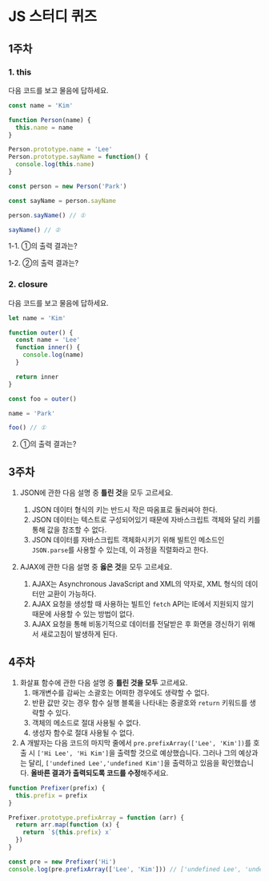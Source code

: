 # JS 스터디 퀴즈

## 1주차

### 1. this

다음 코드를 보고 물음에 답하세요.

```javascript
const name = 'Kim'

function Person(name) {
  this.name = name
}

Person.prototype.name = 'Lee'
Person.prototype.sayName = function() {
  console.log(this.name)
}

const person = new Person('Park')

const sayName = person.sayName

person.sayName() // ①

sayName() // ②
```

1-1. ①의 출력 결과는?

1-2. ②의 출력 결과는?

### 2. closure

다음 코드를 보고 물음에 답하세요.

```javascript
let name = 'Kim'

function outer() {
  const name = 'Lee'
  function inner() {
    console.log(name)
  }

  return inner
}

const foo = outer()

name = 'Park'

foo() // ①
```

2. ①의 출력 결과는?

## 3주차

1. JSON에 관한 다음 설명 중 **틀린 것**을 모두 고르세요.
   1. JSON 데이터 형식의 키는 반드시 작은 따옴표로 둘러싸야 한다.
   2. JSON 데이터는 텍스트로 구성되어있기 때문에 자바스크립트 객체와 달리 키를 통해 값을 참조할 수 없다.
   3. JSON 데이터를 자바스크립트 객체화시키기 위해 빌트인 메소드인 `JSON.parse`를 사용할 수 있는데, 이 과정을 직렬화라고 한다.

2. AJAX에 관한 다음 설명 중 **옳은 것**을 모두 고르세요.
   1. AJAX는 Asynchronous JavaScript and XML의 약자로, XML 형식의 데이터만 교환이 가능하다.
   2. AJAX 요청을 생성할 때 사용하는 빌트인 `fetch` API는 IE에서 지원되지 않기 때문에 사용할 수 있는 방법이 없다.
   3. AJAX 요청을 통해 비동기적으로 데이터를 전달받은 후 화면을 갱신하기 위해서 새로고침이 발생하게 된다.

## 4주차

1. 화살표 함수에 관한 다음 설명 중 **틀린 것을 모두** 고르세요.
   1) 매개변수를 감싸는 소괄호는 어떠한 경우에도 생략할 수 없다.
   2) 반환 값만 갖는 경우 함수 실행 블록을 나타내는 중괄호와 `return` 키워드를 생략할 수 있다.
   3) 객체의 메소드로 절대 사용될 수 없다.
   4) 생성자 함수로 절대 사용될 수 없다.
2. A 개발자는 다음 코드의 마지막 줄에서 `pre.prefixArray(['Lee', 'Kim'])`를 호출 시 `['Hi Lee', 'Hi Kim']`을 출력할 것으로 예상했습니다. 그러나 그의 예상과는 달리, `['undefined Lee','undefined Kim']`을 출력하고 있음을 확인했습니다. **올바른 결과가 출력되도록 코드를 수정**해주세요.

```javascript
function Prefixer(prefix) {
  this.prefix = prefix
}

Prefixer.prototype.prefixArray = function (arr) {
  return arr.map(function (x) {
    return `${this.prefix} x`
  })
}

const pre = new Prefixer('Hi')
console.log(pre.prefixArray(['Lee', 'Kim'])) // ['undefined Lee', 'undefined Kim']
```
